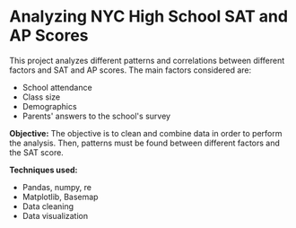 # Analyzing NYC High School SAT and AP Scores

This project analyzes different patterns and correlations between different factors and SAT and AP scores. The main factors considered are:
* School attendance
* Class size
* Demographics
* Parents' answers to the school's survey

**Objective:** The objective is to clean and combine data in order to perform the analysis. Then, patterns must be found between different factors and the SAT score. 

**Techniques used:**
* Pandas, numpy, re
* Matplotlib, Basemap
* Data cleaning
* Data visualization

